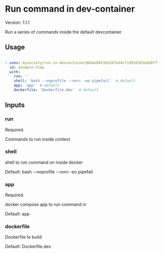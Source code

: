 # Run command in dev-container

Version: 1.1.1

Run a series of commands inside the default devcontainer

## Usage

```yaml

- uses: mysociety/run-in-devcontainer@0dae8453bd107ed4cf1d9183b5edd8ff3ac5d2ed # v1.1.1
  id: example-step 
  with:
    run: '' 
    shell: 'bash --noprofile --norc -eo pipefail'  # default
    app: 'app'  # default
    dockerfile: 'Dockerfile.dev'  # default

```

## Inputs

### run

Required.

Commands to run inside context

### shell

shell to run command on inside docker

Default: bash --noprofile --norc -eo pipefail

### app

Required.

docker compose app to run command in

Default: app

### dockerfile

Dockerfile to build

Default: Dockerfile.dev

